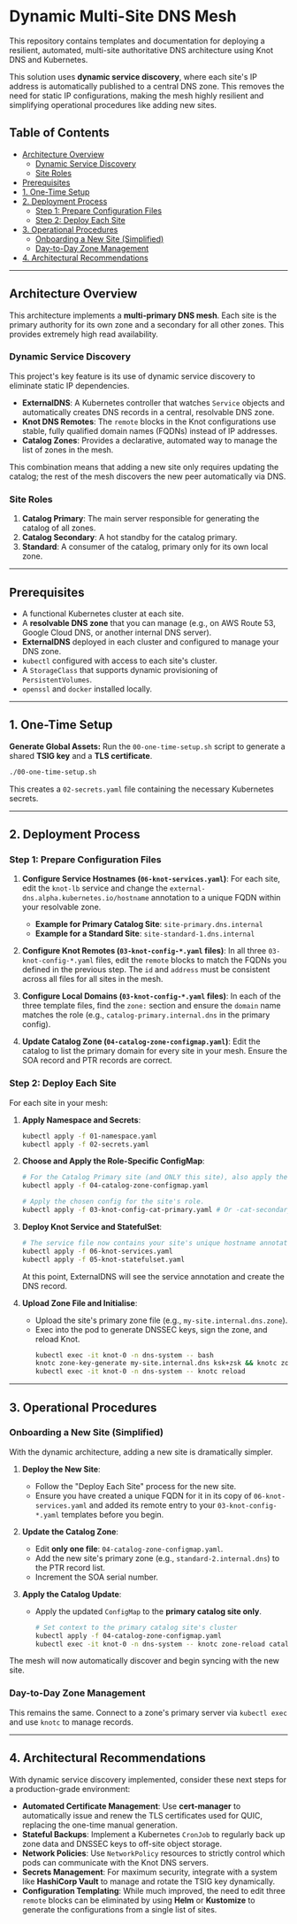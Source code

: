 # Dynamic Multi-Site DNS Mesh

This repository contains templates and documentation for deploying a resilient, automated, multi-site authoritative DNS architecture using Knot DNS and Kubernetes.

This solution uses **dynamic service discovery**, where each site's IP address is automatically published to a central DNS zone. This removes the need for static IP configurations, making the mesh highly resilient and simplifying operational procedures like adding new sites.

## Table of Contents

- [Architecture Overview](#architecture-overview)
  - [Dynamic Service Discovery](#dynamic-service-discovery)
  - [Site Roles](#site-roles)
- [Prerequisites](#prerequisites)
- [1. One-Time Setup](#1-one-time-setup)
- [2. Deployment Process](#2-deployment-process)
  - [Step 1: Prepare Configuration Files](#step-1-prepare-configuration-files)
  - [Step 2: Deploy Each Site](#step-2-deploy-each-site)
- [3. Operational Procedures](#3-operational-procedures)
  - [Onboarding a New Site (Simplified)](#onboarding-a-new-site-simplified)
  - [Day-to-Day Zone Management](#day-to-day-zone-management)
- [4. Architectural Recommendations](#4-architectural-recommendations)

---

## Architecture Overview

This architecture implements a **multi-primary DNS mesh**. Each site is the primary authority for its own zone and a secondary for all other zones. This provides extremely high read availability.

### Dynamic Service Discovery
This project's key feature is its use of dynamic service discovery to eliminate static IP dependencies.
- **ExternalDNS**: A Kubernetes controller that watches `Service` objects and automatically creates DNS records in a central, resolvable DNS zone.
- **Knot DNS Remotes**: The `remote` blocks in the Knot configurations use stable, fully qualified domain names (FQDNs) instead of IP addresses.
- **Catalog Zones**: Provides a declarative, automated way to manage the list of zones in the mesh.

This combination means that adding a new site only requires updating the catalog; the rest of the mesh discovers the new peer automatically via DNS.

### Site Roles
1.  **Catalog Primary**: The main server responsible for generating the catalog of all zones.
2.  **Catalog Secondary**: A hot standby for the catalog primary.
3.  **Standard**: A consumer of the catalog, primary only for its own local zone.

---

## Prerequisites
- A functional Kubernetes cluster at each site.
- A **resolvable DNS zone** that you can manage (e.g., on AWS Route 53, Google Cloud DNS, or another internal DNS server).
- **ExternalDNS** deployed in each cluster and configured to manage your DNS zone.
- `kubectl` configured with access to each site's cluster.
- A `StorageClass` that supports dynamic provisioning of `PersistentVolumes`.
- `openssl` and `docker` installed locally.

---

## 1. One-Time Setup

**Generate Global Assets:**
Run the `00-one-time-setup.sh` script to generate a shared **TSIG key** and a **TLS certificate**.
```bash
./00-one-time-setup.sh
```
This creates a `02-secrets.yaml` file containing the necessary Kubernetes secrets.

---

## 2. Deployment Process

### Step 1: Prepare Configuration Files

1.  **Configure Service Hostnames (`06-knot-services.yaml`)**:
    For each site, edit the `knot-lb` service and change the `external-dns.alpha.kubernetes.io/hostname` annotation to a unique FQDN within your resolvable zone.
    - **Example for Primary Catalog Site**: `site-primary.dns.internal`
    - **Example for a Standard Site**: `site-standard-1.dns.internal`

2.  **Configure Knot Remotes (`03-knot-config-*.yaml` files)**:
    In all three `03-knot-config-*.yaml` files, edit the `remote` blocks to match the FQDNs you defined in the previous step. The `id` and `address` must be consistent across all files for all sites in the mesh.

3.  **Configure Local Domains (`03-knot-config-*.yaml` files)**:
    In each of the three template files, find the `zone:` section and ensure the `domain` name matches the role (e.g., `catalog-primary.internal.dns` in the primary config).

4.  **Update Catalog Zone (`04-catalog-zone-configmap.yaml`)**:
    Edit the catalog to list the primary domain for every site in your mesh. Ensure the SOA record and PTR records are correct.

### Step 2: Deploy Each Site

For each site in your mesh:

1.  **Apply Namespace and Secrets**:
    ```bash
    kubectl apply -f 01-namespace.yaml
    kubectl apply -f 02-secrets.yaml
    ```

2.  **Choose and Apply the Role-Specific ConfigMap**:
    ```bash
    # For the Catalog Primary site (and ONLY this site), also apply the catalog zone.
    kubectl apply -f 04-catalog-zone-configmap.yaml
    
    # Apply the chosen config for the site's role.
    kubectl apply -f 03-knot-config-cat-primary.yaml # Or -cat-secondary, or -std
    ```

3.  **Deploy Knot Service and StatefulSet**:
    ```bash
    # The service file now contains your site's unique hostname annotation.
    kubectl apply -f 06-knot-services.yaml
    kubectl apply -f 05-knot-statefulset.yaml
    ```
    At this point, ExternalDNS will see the service annotation and create the DNS record.

4.  **Upload Zone File and Initialise**:
    - Upload the site's primary zone file (e.g., `my-site.internal.dns.zone`).
    - Exec into the pod to generate DNSSEC keys, sign the zone, and reload Knot.
      ```bash
      kubectl exec -it knot-0 -n dns-system -- bash
      knotc zone-key-generate my-site.internal.dns ksk+zsk && knotc zone-sign my-site.internal.dns && exit
      kubectl exec -it knot-0 -n dns-system -- knotc reload
      ```

---

## 3. Operational Procedures

### Onboarding a New Site (Simplified)

With the dynamic architecture, adding a new site is dramatically simpler.

1.  **Deploy the New Site**:
    - Follow the "Deploy Each Site" process for the new site.
    - Ensure you have created a unique FQDN for it in its copy of `06-knot-services.yaml` and added its remote entry to your `03-knot-config-*.yaml` templates before you begin.

2.  **Update the Catalog Zone**:
    - Edit **only one file**: `04-catalog-zone-configmap.yaml`.
    - Add the new site's primary zone (e.g., `standard-2.internal.dns`) to the PTR record list.
    - Increment the SOA serial number.

3.  **Apply the Catalog Update**:
    - Apply the updated `ConfigMap` to the **primary catalog site only**.
      ```bash
      # Set context to the primary catalog site's cluster
      kubectl apply -f 04-catalog-zone-configmap.yaml
      kubectl exec -it knot-0 -n dns-system -- knotc zone-reload catalog.internal.dns
      ```
The mesh will now automatically discover and begin syncing with the new site.

### Day-to-Day Zone Management
This remains the same. Connect to a zone's primary server via `kubectl exec` and use `knotc` to manage records.

---

## 4. Architectural Recommendations
With dynamic service discovery implemented, consider these next steps for a production-grade environment:

- **Automated Certificate Management**: Use **cert-manager** to automatically issue and renew the TLS certificates used for QUIC, replacing the one-time manual generation.
- **Stateful Backups**: Implement a Kubernetes `CronJob` to regularly back up zone data and DNSSEC keys to off-site object storage.
- **Network Policies**: Use `NetworkPolicy` resources to strictly control which pods can communicate with the Knot DNS servers.
- **Secrets Management**: For maximum security, integrate with a system like **HashiCorp Vault** to manage and rotate the TSIG key dynamically.
- **Configuration Templating**: While much improved, the need to edit three `remote` blocks can be eliminated by using **Helm** or **Kustomize** to generate the configurations from a single list of sites.